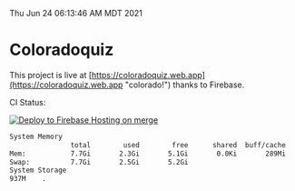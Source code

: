 Thu Jun 24 06:13:46 AM MDT 2021

# Coloradoquiz


This project is live at [https://coloradoquiz.web.app](https://coloradoquiz.web.app "colorado!") thanks to Firebase.

CI Status: 

[![Deploy to Firebase Hosting on merge](https://github.com/teamkushal/coloradoquiz/actions/workflows/firebase-hosting-merge.yml/badge.svg)](https://github.com/teamkushal/coloradoquiz/actions/workflows/firebase-hosting-merge.yml)

```bash
System Memory
               total        used        free      shared  buff/cache   available
Mem:           7.7Gi       2.3Gi       5.1Gi       0.0Ki       289Mi       5.1Gi
Swap:          7.7Gi       2.5Gi       5.2Gi
System Storage
937M	.
```
```bash
